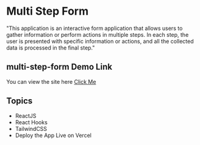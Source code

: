 # Multi Step Form

"This application is an interactive form application that allows users to gather information or perform actions in multiple steps. In each step, the user is presented with specific information or actions, and all the collected data is processed in the final step."

## multi-step-form Demo Link

You can view the site here
[Click Me](https://multi-step-form-sage.vercel.app/)

## Topics

- ReactJS
- React Hooks
- TailwindCSS
- Deploy the App Live on Vercel
